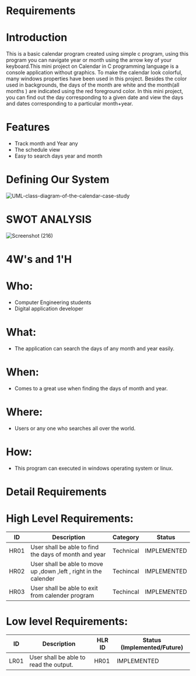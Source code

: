 
# Requirements
 
# Introduction
This is a basic calendar program created using simple c program, using this program you can navigate year or month using the arrow key of your keyboard.This mini project on Calendar in C programming language is a console application without graphics. To make the calendar look colorful, many windows properties have been used in this project. Besides the color used in backgrounds, the days of the month are white and the month(all months ) are indicated using the red foreground color. In this mini project, you can find out the day corresponding to a given date and view the days and dates corresponding to a particular month+year. 
  
# Features
- Track month and Year any
- The schedule view
- Easy to search days year and month


# Defining Our System

![UML-class-diagram-of-the-calendar-case-study](https://user-images.githubusercontent.com/90169620/160993046-b148fccc-feb6-4a80-96eb-baaf000599d3.png)

# SWOT ANALYSIS

![Screenshot (216)](https://user-images.githubusercontent.com/90169620/161007674-90fe69ce-b276-4974-a127-b6ca8370b879.png)

# 4W's and 1'H

# Who:
- Computer Engineering students
- Digital application developer

# What:
-  The application can search the days of any month and year easily.

# When:
- Comes to a great use when finding the days of month and year.

# Where:
- Users or any one who searches all over the world.
# How:
- This program can executed in windows operating system or linux.

# Detail Requirements
# High Level Requirements: 
| ID | Description | Category | Status | 
| ----- | ----- | ------- | ---------|
| HR01 | User shall be able to find  the days of month and year  |Technical| IMPLEMENTED |
| HR02 | User shall be able to move up ,down ,left , right in the calender | Techincal | IMPLEMENTED | 
| HR03 | User shall be able to exit from calender program| Techincal |  IMPLEMENTED  |


#  Low level Requirements:
 
| ID | Description | HLR ID | Status (Implemented/Future) |
| ------ | --------- | ------ | ----- |
| LR01 | User shall be able to read the output.                                                     | HR01 |  IMPLEMENTED |
